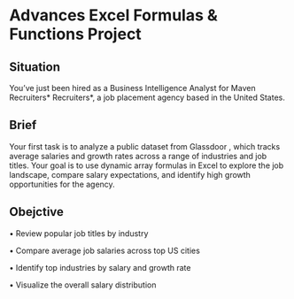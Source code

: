 # Advances Excel Formulas & Functions Project

## Situation
You’ve just been hired as a Business Intelligence Analyst for Maven Recruiters* Recruiters*, a job placement agency based in the United States.

## Brief
Your first task is to analyze a public dataset from Glassdoor , which tracks average salaries and growth rates across a range of industries and job titles. Your goal is to use
dynamic array formulas in Excel to explore the job landscape, compare salary expectations, and identify high growth opportunities for the agency.

## Obejctive

• Review popular job titles by industry

• Compare average job salaries across top US cities

• Identify top industries by salary and growth rate

• Visualize the overall salary distribution
